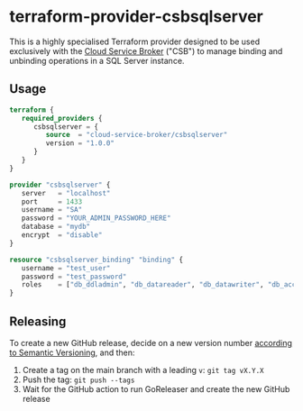 # terraform-provider-csbsqlserver

This is a highly specialised Terraform provider designed to be used exclusively with the 
[Cloud Service Broker](https://github.com/cloudfoundry-incubator/cloud-service-broker) ("CSB")
to manage binding and unbinding operations in a SQL Server instance.


## Usage
```terraform
terraform {
   required_providers {
      csbsqlserver = {
         source  = "cloud-service-broker/csbsqlserver"
         version = "1.0.0"
      }
   }
}

provider "csbsqlserver" {
   server   = "localhost"
   port     = 1433
   username = "SA"
   password = "YOUR_ADMIN_PASSWORD_HERE"
   database = "mydb"
   encrypt  = "disable"
}

resource "csbsqlserver_binding" "binding" {
   username = "test_user"
   password = "test_password"
   roles    = ["db_ddladmin", "db_datareader", "db_datawriter", "db_accessadmin"]
}

```

## Releasing
To create a new GitHub release, decide on a new version number [according to Semantic Versioning](https://semver.org/), and then:
1. Create a tag on the main branch with a leading `v`:
   `git tag vX.Y.X`
1. Push the tag:
   `git push --tags`
1. Wait for the GitHub action to run GoReleaser and create the new GitHub release

